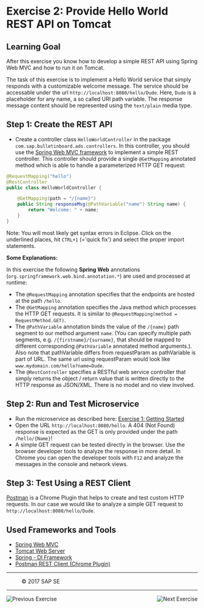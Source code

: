 Exercise 2:  Provide Hello World REST API on Tomcat
===================================================

## Learning Goal
After this exercise you know how to develop a simple REST API using Spring Web MVC and how to run it on Tomcat.

The task of this exercise is to implement a Hello World service that simply responds with a customizable welcome message. The service should be accessable under the url `http://localhost:8080/hello/Dude`. Here, `Dude` is a placeholder for any name, a so called URI path variable. The response message content should be represented using the `text/plain` media type.

## Step 1: Create the REST API
- Create a controller class `HelloWorldController` in the package `com.sap.bulletinboard.ads.controllers`.
In this controller, you should use the [Spring Web MVC framework](http://docs.spring.io/spring/docs/current/spring-framework-reference/html/mvc.html) to implement a simple REST controller.
This controller should provide a single `@GetMapping` annotated method which is able to handle a parameterized HTTP GET request:

```java
@RequestMapping("hello")
@RestController
public class HelloWorldController {

    @GetMapping(path = "/{name}")
    public String responseMsg(@PathVariable("name") String name) {
        return "Welcome: " + name;
    }
}
```
Note: You will most likely get syntax errors in Eclipse. Click on the underlined places, hit `CTRL+1` (='quick fix') and select the proper import statements.

**Some Explanations:**

In this exercise the following **Spring Web** annotations (`org.springframework.web.bind.annotation.*`) are used and processed at runtime:

  - The `@RequestMapping` annotation specifies that the endpoints are hosted at the path `/hello`.
  - The `@GetMapping` annotation specifies the Java method which processes the HTTP GET requests. It is similar to `@RequestMapping(method = RequestMethod.GET)`.
  - The `@PathVariable` annotation binds the value of the `/{name}` path segment to our method argument `name`. (You can specify multiple path segments, e.g. `/{firstname}/{surname}`, that should be mapped to different corresponding `@PathVariable` annotated method arguments.). Also note that pathVariable differs from requestParam as pathVariable is part of URL. The same url using requestParam would look like `www.mydomain.com/hello?name=Dude`.
  - The `@RestController` specifies a RESTful web service controller that simply returns the object / return value that is written directly to the HTTP response as JSON/XML. There is no model and no view involved.

## Step 2: Run and Test Microservice
- Run the microservice as described here: [Exercise 1: Getting Started](Exercise_1_GettingStarted.md)
- Open the URL `http://localhost:8080/hello`. A 404 (Not Found) response is expected as the GET is only provided under the path `/hello/{Name}`!
- A simple GET request can be tested directly in the browser. Use the browser developer tools to analyze the response in more detail. In Chrome you can open the developer tools with `F12` and analyze the messages in the console and network views.

## Step 3: Test Using a REST Client
[Postman](https://chrome.google.com/webstore/detail/postman/fhbjgbiflinjbdggehcddcbncdddomop) is a Chrome Plugin that helps to create and test custom HTTP requests. In our case we would like to analyze a simple GET request to `http://localhost:8080/hello/Dude`.

## Used Frameworks and Tools
- [Spring Web MVC](http://docs.spring.io/spring/docs/current/spring-framework-reference/html/mvc.html)
- [Tomcat Web Server](http://tomcat.apache.org/)
- [Spring - DI Framework](https://github.com/spring-projects/spring-framework)
- [Postman REST Client (Chrome Plugin)](https://chrome.google.com/webstore/detail/postman/fhbjgbiflinjbdggehcddcbncdddomop)


***
<dl>
  <dd>
  <div class="footer">&copy; 2017 SAP SE</div>
  </dd>
</dl>
<hr>
<a href="Exercise_1_GettingStarted.md">
  <img align="left" alt="Previous Exercise">
</a>
<a href="Exercise_3_CreateAdsEndpoints.md">
  <img align="right" alt="Next Exercise">
</a>



